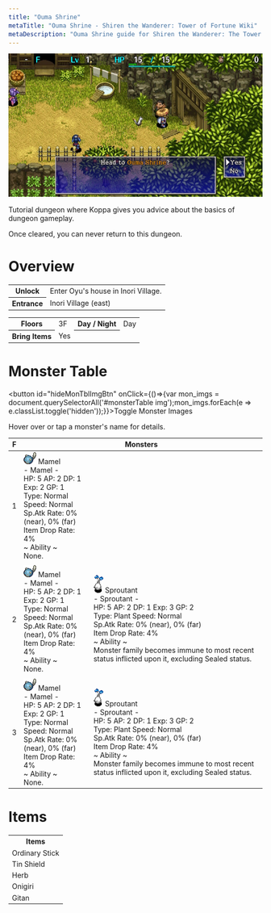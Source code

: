 ```yaml
---
title: "Ouma Shrine"
metaTitle: "Ouma Shrine - Shiren the Wanderer: Tower of Fortune Wiki"
metaDescription: "Ouma Shrine guide for Shiren the Wanderer: The Tower of Fortune and the Dice of Fate."
---
```


<div class="pageTopImage screenshot">
  <img src="../images/overworld/ouma_shrine.jpg"/>
</div>

Tutorial dungeon where Koppa gives you advice about the basics of dungeon gameplay.

Once cleared, you can never return to this dungeon.

# Overview

<table class="dungeonOverview">
  <tr>
    <th>Unlock</th>
    <td colspan="3" class="highlightYellow">Enter Oyu's house in Inori Village.</td>
  </tr>
  <tr>
    <th>Entrance</th>
    <td colspan="3" class="highlightYellow">Inori Village (east)</td>
  </tr>
</table>

<table class="dungeonTable">
  <tr>
    <th>Floors</th>
    <td>3F</td>
    <th>Day / Night</th>
    <td>Day</td>
  </tr>
  <tr>
    <th>Bring Items</th>
    <td>Yes</td>
    <th></th>
    <td></td>
  </tr>
</table>

# Monster Table

<button id="hideMonTblImgBtn" onClick={()=>{var mon_imgs = document.querySelectorAll('#monsterTable img');mon_imgs.forEach(e => e.classList.toggle('hidden'));}}>Toggle Monster Images</button>

Hover over or tap a monster's name for details.

<table id="monsterTable" class="monsterTable">
  <thead>
    <tr>
      <th>F</th>
      <th colspan="2">Monsters</th>
    </tr>
  </thead>
  <tbody>
    <tr>
      <td class="centeredText">1</td>
      <td class="day"><div class="tooltip"><img src="../images/monsters_s/1-1.png"/> Mamel<div class="tooltiptext">- <span class="tipName">Mamel</span> -<br/><span class="tipHP">HP:</span> 5 <span class="tipAP">AP:</span> 2 <span class="tipDP">DP:</span> 1 <span class="tipExp">Exp:</span> 2 <span class="tipGP">GP:</span> 1<br/><span class="tipType">Type:</span> Normal <span class="tipSpeed">Speed:</span> Normal<br/><span class="tipSpecial">Sp.Atk Rate:</span> 0% (near), 0% (far)<br/><span class="tipItem">Item Drop Rate:</span> 4%<br/>~ <span class="tipAbility">Ability</span> ~<br/>None.</div></div></td>
      <td></td>
    </tr>
    <tr>
      <td colspan="3" class="purpleDivider"></td>
    </tr>
    <tr>
      <td class="centeredText">2</td>
      <td class="day"><div class="tooltip"><img src="../images/monsters_s/1-1.png"/> Mamel<div class="tooltiptext">- <span class="tipName">Mamel</span> -<br/><span class="tipHP">HP:</span> 5 <span class="tipAP">AP:</span> 2 <span class="tipDP">DP:</span> 1 <span class="tipExp">Exp:</span> 2 <span class="tipGP">GP:</span> 1<br/><span class="tipType">Type:</span> Normal <span class="tipSpeed">Speed:</span> Normal<br/><span class="tipSpecial">Sp.Atk Rate:</span> 0% (near), 0% (far)<br/><span class="tipItem">Item Drop Rate:</span> 4%<br/>~ <span class="tipAbility">Ability</span> ~<br/>None.</div></div></td>
      <td class="day"><div class="tooltip"><img src="../images/monsters_s/2-1.png"/> Sproutant<div class="tooltiptext">- <span class="tipName">Sproutant</span> -<br/><span class="tipHP">HP:</span> 5 <span class="tipAP">AP:</span> 2 <span class="tipDP">DP:</span> 1 <span class="tipExp">Exp:</span> 3 <span class="tipGP">GP:</span> 2<br/><span class="tipType">Type:</span> Plant <span class="tipSpeed">Speed:</span> Normal<br/><span class="tipSpecial">Sp.Atk Rate:</span> 0% (near), 0% (far)<br/><span class="tipItem">Item Drop Rate:</span> 4%<br/>~ <span class="tipAbility">Ability</span> ~<br/>Monster family becomes immune to most recent status inflicted upon it, excluding Sealed status.</div></div></td>
    </tr>
    <tr>
      <td colspan="3" class="purpleDivider"></td>
    </tr>
    <tr>
      <td class="centeredText">3</td>
      <td class="day"><div class="tooltip"><img src="../images/monsters_s/1-1.png"/> Mamel<div class="tooltiptext">- <span class="tipName">Mamel</span> -<br/><span class="tipHP">HP:</span> 5 <span class="tipAP">AP:</span> 2 <span class="tipDP">DP:</span> 1 <span class="tipExp">Exp:</span> 2 <span class="tipGP">GP:</span> 1<br/><span class="tipType">Type:</span> Normal <span class="tipSpeed">Speed:</span> Normal<br/><span class="tipSpecial">Sp.Atk Rate:</span> 0% (near), 0% (far)<br/><span class="tipItem">Item Drop Rate:</span> 4%<br/>~ <span class="tipAbility">Ability</span> ~<br/>None.</div></div></td>
      <td class="day"><div class="tooltip"><img src="../images/monsters_s/2-1.png"/> Sproutant<div class="tooltiptext">- <span class="tipName">Sproutant</span> -<br/><span class="tipHP">HP:</span> 5 <span class="tipAP">AP:</span> 2 <span class="tipDP">DP:</span> 1 <span class="tipExp">Exp:</span> 3 <span class="tipGP">GP:</span> 2<br/><span class="tipType">Type:</span> Plant <span class="tipSpeed">Speed:</span> Normal<br/><span class="tipSpecial">Sp.Atk Rate:</span> 0% (near), 0% (far)<br/><span class="tipItem">Item Drop Rate:</span> 4%<br/>~ <span class="tipAbility">Ability</span> ~<br/>Monster family becomes immune to most recent status inflicted upon it, excluding Sealed status.</div></div></td>
    </tr>
  </tbody>
</table>

# Items

<table>
  <tr>
    <th>Items</th>
  </tr>
  <tr>
    <td>Ordinary Stick</td>
  </tr>
  <tr>
    <td>Tin Shield</td>
  </tr>
  <tr>
    <td>Herb</td>
  </tr>
  <tr>
    <td>Onigiri</td>
  </tr>
  <tr>
    <td>Gitan</td>
  </tr>
</table>
